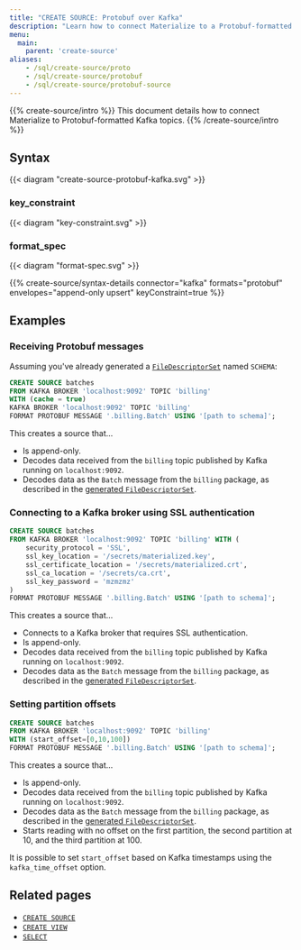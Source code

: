 ```yaml
---
title: "CREATE SOURCE: Protobuf over Kafka"
description: "Learn how to connect Materialize to a Protobuf-formatted Kafka topic"
menu:
  main:
    parent: 'create-source'
aliases:
    - /sql/create-source/proto
    - /sql/create-source/protobuf
    - /sql/create-source/protobuf-source
---
```


{{% create-source/intro %}}
This document details how to connect Materialize to Protobuf-formatted Kafka
topics.
{{% /create-source/intro %}}

## Syntax

{{< diagram "create-source-protobuf-kafka.svg" >}}

### key_constraint

{{< diagram "key-constraint.svg" >}}

### format_spec

{{< diagram "format-spec.svg" >}}

{{% create-source/syntax-details connector="kafka" formats="protobuf" envelopes="append-only upsert" keyConstraint=true %}}

## Examples

### Receiving Protobuf messages

Assuming you've already generated a [`FileDescriptorSet`](#filedescriptorset)
named `SCHEMA`:

```sql
CREATE SOURCE batches
FROM KAFKA BROKER 'localhost:9092' TOPIC 'billing'
WITH (cache = true)
KAFKA BROKER 'localhost:9092' TOPIC 'billing'
FORMAT PROTOBUF MESSAGE '.billing.Batch' USING '[path to schema]';
```

This creates a source that...

- Is append-only.
- Decodes data received from the `billing` topic published by Kafka running on
  `localhost:9092`.
- Decodes data as the `Batch` message from the `billing` package, as described
  in the [generated `FileDescriptorSet`](#filedescriptorset).

### Connecting to a Kafka broker using SSL authentication

```sql
CREATE SOURCE batches
FROM KAFKA BROKER 'localhost:9092' TOPIC 'billing' WITH (
    security_protocol = 'SSL',
    ssl_key_location = '/secrets/materialized.key',
    ssl_certificate_location = '/secrets/materialized.crt',
    ssl_ca_location = '/secrets/ca.crt',
    ssl_key_password = 'mzmzmz'
)
FORMAT PROTOBUF MESSAGE '.billing.Batch' USING '[path to schema]';
```

This creates a source that...
- Connects to a Kafka broker that requires SSL authentication.
- Is append-only.
- Decodes data received from the `billing` topic published by Kafka running on
  `localhost:9092`.
- Decodes data as the `Batch` message from the `billing` package, as described
  in the [generated `FileDescriptorSet`](#filedescriptorset).

### Setting partition offsets

```sql
CREATE SOURCE batches
FROM KAFKA BROKER 'localhost:9092' TOPIC 'billing'
WITH (start_offset=[0,10,100])
FORMAT PROTOBUF MESSAGE '.billing.Batch' USING '[path to schema]';
```

This creates a source that...

- Is append-only.
- Decodes data received from the `billing` topic published by Kafka running on
  `localhost:9092`.
- Decodes data as the `Batch` message from the `billing` package, as described
  in the [generated `FileDescriptorSet`](#filedescriptorset).
- Starts reading with no offset on the first partition, the second partition at 10, and the third partition at 100.

It is possible to set `start_offset` based on Kafka timestamps using the `kafka_time_offset` option.

## Related pages

- [`CREATE SOURCE`](../)
- [`CREATE VIEW`](../../create-view)
- [`SELECT`](../../select)
